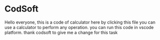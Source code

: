 # CodSoft 
Hello everyone, this is a code of calculator here by clicking this file you can use a calculator to perform any operation.
you can run this code in vscode platform.
thank codsoft to give me a change for this task
